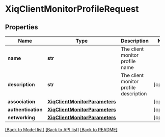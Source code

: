 # XiqClientMonitorProfileRequest

## Properties
Name | Type | Description | Notes
------------ | ------------- | ------------- | -------------
**name** | **str** | The client monitor profile name | 
**description** | **str** | The client monitor profile description | [optional] 
**association** | [**XiqClientMonitorParameters**](XiqClientMonitorParameters.md) |  | [optional] 
**authentication** | [**XiqClientMonitorParameters**](XiqClientMonitorParameters.md) |  | [optional] 
**networking** | [**XiqClientMonitorParameters**](XiqClientMonitorParameters.md) |  | [optional] 

[[Back to Model list]](../README.md#documentation-for-models) [[Back to API list]](../README.md#documentation-for-api-endpoints) [[Back to README]](../README.md)


